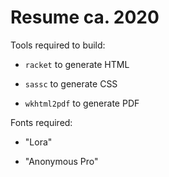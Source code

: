 # Resume ca. 2020

Tools required to build:

  - `racket` to generate HTML

  - `sassc` to generate CSS

  - `wkhtml2pdf` to generate PDF

Fonts required:

  - "Lora"

  - "Anonymous Pro"